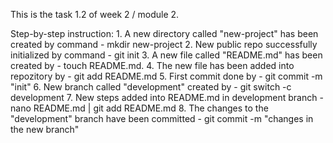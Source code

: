 This is the task 1.2 of week 2 / module 2.

Step-by-step instruction:
	1. A new directory called "new-project" has been created by command 	- mkdir new-project
	2. New public repo successfully initialized by command 			- git init
	3. A new file called "README.md" has been created by 			- touch README.md.
	4. The new file has been added into repozitory by 			- git add README.md
	5. First commit done by 						- git commit -m "init"
	6. New branch called "development" created  by  			- git switch -c development 
	7. New steps added into README.md in development branch 		- nano README.md | git add README.md
	8. The changes to the "development" branch have been committed 		- git commit -m "changes in the new branch"
